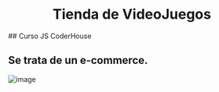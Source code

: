 <h1 align="center"> Tienda de VideoJuegos </h1>
## Curso JS CoderHouse

## Se trata de un e-commerce.
  
![image](https://user-images.githubusercontent.com/101586871/200135051-714ee98a-5a31-43dd-aeae-56e1d3af697e.png)
